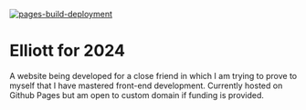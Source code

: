 [![pages-build-deployment](https://github.com/sriyansgamer/Elliott4Presi/actions/workflows/pages/pages-build-deployment/badge.svg)](https://github.com/sriyansgamer/Elliott4Presi/actions/workflows/pages/pages-build-deployment)

# Elliott for 2024

A website being developed for a close friend in which I am trying to prove to myself that I have mastered front-end development. Currently hosted on Github Pages but am open to custom domain if funding is provided.
